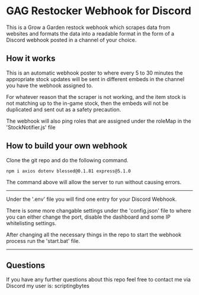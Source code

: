 
# GAG Restocker Webhook for Discord

This is a Grow a Garden restock webhook which scrapes data from websites and formats the data into a readable format in the form of a Discord webhook posted in a channel of your choice.

## How it works

This is an automatic webhook poster to where every 5 to 30 minutes the appropriate stock updates will be sent in different embeds in the channel you have the webhook assigned to.

For whatever reason that the scraper is not working, and the item stock is not matching up to the in-game stock, then the embeds will not be duplicated and sent out as a safety precaution.

The webhook will also ping roles that are assigned under the roleMap in the 'StockNotifier.js' file

## How to build your own webhook

Clone the git repo and do the following command.

```bash
npm i axios dotenv blessed@0.1.81 express@5.1.0
```

The command above will allow the server to run without causing errors.

---

Under the '.env' file you will find one entry for your Discord Webhook.

There is some more changable settings under the 'config.json' file to where you can either change the port, disable the dashboard and some IP whitelisting settings.

After changing all the necessary things in the repo to start the webhook process run the 'start.bat' file.

---

## Questions

If you have any further questions about this repo feel free to contact me via Discord my user is: scriptingbytes
